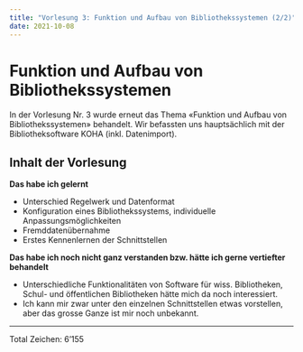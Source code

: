 ```yaml
---
title: "Vorlesung 3: Funktion und Aufbau von Bibliothekssystemen (2/2)"
date: 2021-10-08
---
```


# Funktion und Aufbau von Bibliothekssystemen
In der Vorlesung Nr. 3 wurde erneut das Thema «Funktion und Aufbau von Bibliothekssystemen» behandelt. Wir befassten uns hauptsächlich mit der Bibliotheksoftware KOHA (inkl. Datenimport).

## Inhalt der Vorlesung

**Das habe ich gelernt**
- Unterschied Regelwerk und Datenformat
- Konfiguration eines Bibliothekssystems, individuelle Anpassungsmöglichkeiten
- Fremddatenübernahme
- Erstes Kennenlernen der Schnittstellen

**Das habe ich noch nicht ganz verstanden bzw. hätte ich gerne vertiefter behandelt**
- Unterschiedliche Funktionalitäten von Software für wiss. Bibliotheken, Schul- und öffentlichen Bibliotheken hätte mich da noch interessiert.
- Ich kann mir zwar unter den einzelnen Schnittstellen etwas vorstellen, aber das grosse Ganze ist mir noch unbekannt.

[^1]: <https://www.bib-bvb.de/web/b3kat/z39.50> , zuletzt abgerufen am 20.10.21
[^2]: <https://www.tib.eu/fileadmin/Daten/dokumente/dokumentationen/Anwenderdokumentation_SRU_im_TIB-Portal.pdf> , zuletzt abgerufen am 20.10.21
[^3]: <https://www.dnb.de/DE/Professionell/Metadatendienste/Datenbezug/SRU/sru_node.html> , zuletzt abgerufen am 20.10.21
[^4]: <https://www.dnb.de/DE/Professionell/Metadatendienste/Datenbezug/OAI/oai_node.html> , zuletzt abgerufen am 20.10.21

___
Total Zeichen: 6’155

